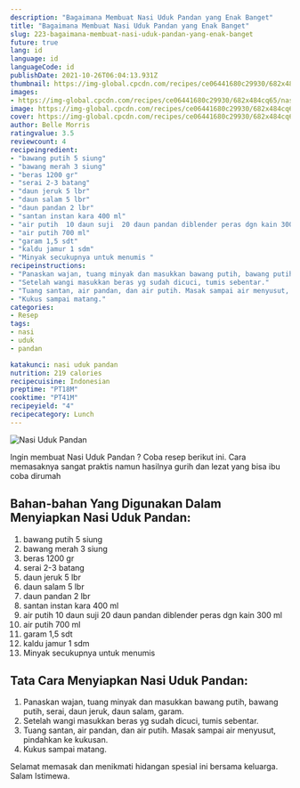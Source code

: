 ```yaml
---
description: "Bagaimana Membuat Nasi Uduk Pandan yang Enak Banget"
title: "Bagaimana Membuat Nasi Uduk Pandan yang Enak Banget"
slug: 223-bagaimana-membuat-nasi-uduk-pandan-yang-enak-banget
future: true
lang: id
language: id
languageCode: id
publishDate: 2021-10-26T06:04:13.931Z 
thumbnail: https://img-global.cpcdn.com/recipes/ce06441680c29930/682x484cq65/nasi-uduk-pandan-foto-resep-utama.png
images:
- https://img-global.cpcdn.com/recipes/ce06441680c29930/682x484cq65/nasi-uduk-pandan-foto-resep-utama.png
image: https://img-global.cpcdn.com/recipes/ce06441680c29930/682x484cq65/nasi-uduk-pandan-foto-resep-utama.png
cover: https://img-global.cpcdn.com/recipes/ce06441680c29930/682x484cq65/nasi-uduk-pandan-foto-resep-utama.png
author: Belle Morris
ratingvalue: 3.5
reviewcount: 4
recipeingredient:
- "bawang putih 5 siung"
- "bawang merah 3 siung"
- "beras 1200 gr"
- "serai 2-3 batang"
- "daun jeruk 5 lbr"
- "daun salam 5 lbr"
- "daun pandan 2 lbr"
- "santan instan kara 400 ml"
- "air putih  10 daun suji  20 daun pandan diblender peras dgn kain 300 ml"
- "air putih 700 ml"
- "garam 1,5 sdt"
- "kaldu jamur 1 sdm"
- "Minyak secukupnya untuk menumis "
recipeinstructions:
- "Panaskan wajan, tuang minyak dan masukkan bawang putih, bawang putih, serai, daun jeruk, daun salam, garam."
- "Setelah wangi masukkan beras yg sudah dicuci, tumis sebentar."
- "Tuang santan, air pandan, dan air putih. Masak sampai air menyusut, pindahkan ke kukusan."
- "Kukus sampai matang."
categories:
- Resep
tags:
- nasi
- uduk
- pandan

katakunci: nasi uduk pandan 
nutrition: 219 calories
recipecuisine: Indonesian
preptime: "PT18M"
cooktime: "PT41M"
recipeyield: "4"
recipecategory: Lunch
---
```



![Nasi Uduk Pandan](https://img-global.cpcdn.com/recipes/ce06441680c29930/682x484cq65/nasi-uduk-pandan-foto-resep-utama.png)

Ingin membuat Nasi Uduk Pandan ? Coba resep berikut ini. Cara memasaknya sangat praktis namun hasilnya gurih dan lezat yang bisa ibu coba dirumah

<!--inarticleads1-->

## Bahan-bahan Yang Digunakan Dalam Menyiapkan Nasi Uduk Pandan:

1. bawang putih 5 siung
1. bawang merah 3 siung
1. beras 1200 gr
1. serai 2-3 batang
1. daun jeruk 5 lbr
1. daun salam 5 lbr
1. daun pandan 2 lbr
1. santan instan kara 400 ml
1. air putih  10 daun suji  20 daun pandan diblender peras dgn kain 300 ml
1. air putih 700 ml
1. garam 1,5 sdt
1. kaldu jamur 1 sdm
1. Minyak secukupnya untuk menumis 



<!--inarticleads2-->

## Tata Cara Menyiapkan Nasi Uduk Pandan:

1. Panaskan wajan, tuang minyak dan masukkan bawang putih, bawang putih, serai, daun jeruk, daun salam, garam.
1. Setelah wangi masukkan beras yg sudah dicuci, tumis sebentar.
1. Tuang santan, air pandan, dan air putih. Masak sampai air menyusut, pindahkan ke kukusan.
1. Kukus sampai matang.




Selamat memasak dan menikmati hidangan spesial ini bersama keluarga. Salam Istimewa.
